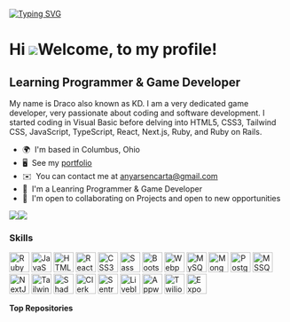 [![Typing SVG](https://readme-typing-svg.herokuapp.com?font=Mona+Sans&weight=600&size=35&pause=1000&color=ffffff&width=1200&height=150&lines=Hello%2C+I+am+Draco;I+am+a+learning-programmer+&+game+developer%2FSoftware+Developer;My+stacks:+Next.js%2C+Three.js%2C+JavaScript%2C+React%2C+and+Rails;I+am+open+to+new+opportunities)](https://git.io/typing-svg)

Hi ![](https://user-images.githubusercontent.com/18350557/176309783-0785949b-9127-417c-8b55-ab5a4333674e.gif)Welcome, to my profile!
=====================================================================================================================================

Learning Programmer & Game Developer
--------------------

My name is Draco also known as KD. I am a very dedicated game developer, very passionate about coding and software development. I started coding in Visual Basic before delving into HTML5, CSS3, Tailwind CSS, JavaScript, TypeScript, React, Next.js, Ruby, and Ruby on Rails.

* 🌍  I'm based in Columbus, Ohio
* 🖥️  See my [portfolio](Comingsoon)
* ✉️  You can contact me at [anyarsencarta@gmail.com](mailto:Comingsoon)
* 🧠  I'm a Leanring Programmer & Game Developer
* 🤝  I'm open to collaborating on Projects and open to new opportunities

<a href="https://www.github.com/anyars-encarta" target="_blank" rel="noreferrer"><img
src="https://img.shields.io/github/followers/anyars-encarta?logo=github&style=for-the-badge&color=0891b2&labelColor=1c1917" /></a><a href="https://www.twitter.com/anyarsencarta" target="_blank" rel="noreferrer"><img
src="https://img.shields.io/twitter/follow/anyarsencarta?logo=twitter&style=for-the-badge&color=0891b2&labelColor=1c1917"
/></a>

### Skills


<p align="left">
<a href="https://www.ruby-lang.org/en/" target="_blank" rel="noreferrer"><img src="https://raw.githubusercontent.com/danielcranney/readme-generator/main/public/icons/skills/ruby-colored.svg" width="36" height="36" alt="Ruby" /></a>
<a href="https://developer.mozilla.org/en-US/docs/Web/JavaScript" target="_blank" rel="noreferrer"><img src="https://raw.githubusercontent.com/danielcranney/readme-generator/main/public/icons/skills/javascript-colored.svg" width="36" height="36" alt="JavaScript" /></a>
<a href="https://developer.mozilla.org/en-US/docs/Glossary/HTML5" target="_blank" rel="noreferrer"><img src="https://raw.githubusercontent.com/danielcranney/readme-generator/main/public/icons/skills/html5-colored.svg" width="36" height="36" alt="HTML5" /></a>
<a href="https://reactjs.org/" target="_blank" rel="noreferrer"><img src="https://raw.githubusercontent.com/danielcranney/readme-generator/main/public/icons/skills/react-colored.svg" width="36" height="36" alt="React" /></a>
<a href="https://www.w3.org/TR/CSS/#css" target="_blank" rel="noreferrer"><img src="https://raw.githubusercontent.com/danielcranney/readme-generator/main/public/icons/skills/css3-colored.svg" width="36" height="36" alt="CSS3" /></a>
<a href="https://sass-lang.com/" target="_blank" rel="noreferrer"><img src="https://raw.githubusercontent.com/danielcranney/readme-generator/main/public/icons/skills/sass-colored.svg" width="36" height="36" alt="Sass" /></a>
<a href="https://getbootstrap.com/" target="_blank" rel="noreferrer"><img src="https://raw.githubusercontent.com/danielcranney/readme-generator/main/public/icons/skills/bootstrap-colored.svg" width="36" height="36" alt="Bootstrap" /></a>
<a href="https://webpack.js.org/" target="_blank" rel="noreferrer"><img src="https://raw.githubusercontent.com/danielcranney/readme-generator/main/public/icons/skills/webpack-colored.svg" width="36" height="36" alt="Webpack" /></a>
<a href="https://www.mysql.com/" target="_blank" rel="noreferrer"><img src="https://raw.githubusercontent.com/danielcranney/readme-generator/main/public/icons/skills/mysql-colored.svg" width="36" height="36" alt="MySQL" /></a>
<a href="https://www.mongodb.com/" target="_blank" rel="noreferrer"><img src="https://raw.githubusercontent.com/danielcranney/readme-generator/main/public/icons/skills/mongodb-colored.svg" width="36" height="36" alt="MongoDB" /></a>
<a href="https://www.postgresql.org/" target="_blank" rel="noreferrer"><img src="https://raw.githubusercontent.com/danielcranney/readme-generator/main/public/icons/skills/postgresql-colored.svg" width="36" height="36" alt="PostgreSQL" /></a>
<a href="https://www.microsoft.com/en-us/sql-server/sql-server-downloads/" target="_blank" rel="noreferrer"><img src="https://e7.pngegg.com/pngimages/515/909/png-clipart-microsoft-sql-server-computer-servers-database-microsoft-microsoft-sql-server-server-computer.png" width="36" height="36" alt="MSSQL" /></a>
<a href="https://nextjs.org/" target="_blank" rel="noreferrer"><img src="https://static-00.iconduck.com/assets.00/nextjs-icon-512x512-y563b8iq.png" width="36" height="36" alt="NextJS" /></a>
<a href="https://tailwindcss.com/" target="_blank" rel="noreferrer"><img src="https://w7.pngwing.com/pngs/293/485/png-transparent-tailwind-css-hd-logo.png" width="36" height="36" alt="Tailwind" /></a>
<a href="https://ui.shadcn.com/" target="_blank" rel="noreferrer"><img src="https://avatars.githubusercontent.com/u/139895814?s=200&v=4" width="36" height="36" alt="Shadcn" /></a>
<a href="https://clerk.com/" target="_blank" rel="noreferrer"><img src="https://cdn.sanity.io/images/o0o2tn5x/production/2399b991025c365aafaa6fca85d91deac801e654-1046x1046.png" width="36" height="36" alt="Clerk" /></a>
<a href="https://sentry.io/" target="_blank" rel="noreferrer"><img src="https://w7.pngwing.com/pngs/282/295/png-transparent-logo-sentry-group-cdr-text-trademark.png" width="36" height="36" alt="Sentry" /></a>
<a href="https://liveblocks.io/" target="_blank" rel="noreferrer"><img src="https://pbs.twimg.com/profile_images/1623982338630733826/_dFRCa3T_400x400.png" width="36" height="36" alt="Liveblocks" /></a>
<a href="https://appwrite.io/" target="_blank" rel="noreferrer"><img src="https://encrypted-tbn0.gstatic.com/images?q=tbn:ANd9GcQx9Oe06SIl1admJwmJAVyLtoKC-6YmTWZwgg&s" width="36" height="36" alt="Appwrite" /></a>
<a href="https://www.twilio.com/en-us" target="_blank" rel="noreferrer"><img src="https://companieslogo.com/img/orig/TWLO-f7d1b0a6.png?t=1720244494" width="36" height="36" alt="Twilio" /></a>
<a href="https://expo.dev/" target="_blank" rel="noreferrer"><img src="https://logowik.com/content/uploads/images/expo4769.logowik.com.webp" width="36" height="36" alt="Expo" /></a>
</p>

<b>Top Repositories</b>

